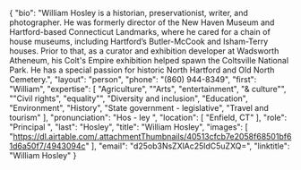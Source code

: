 {
  "bio": "William Hosley is a historian, preservationist, writer, and photographer. He was formerly director of the New Haven Museum and Hartford-based Connecticut Landmarks, where he cared for a chain of house museums, including Hartford’s Butler-McCook and Isham-Terry houses. Prior to that, as a curator and exhibition developer at Wadsworth Atheneum, his Colt's Empire exhibition helped spawn the Coltsville National Park. He has a special passion for historic North Hartford and Old North Cemetery.",
  "layout": "person",
  "phone": "(860) 944-8349",
  "first": "William",
  "expertise": [
    "Agriculture",
    "\"Arts",
    "entertainment",
    "& culture\"",
    "\"Civil rights",
    "equality\"",
    "Diversity and inclusion",
    "Education",
    "Environment",
    "History",
    "State government - legislative",
    "Travel and tourism"
  ],
  "pronunciation": "Hos - ley ",
  "location": [
    "Enfield, CT"
  ],
  "role": "Principal ",
  "last": "Hosley",
  "title": "William Hosley",
  "images": [
    "https://dl.airtable.com/.attachmentThumbnails/40513cfcb7e2058f68501bf61d6a50f7/4943094c"
  ],
  "email": "d25ob3NsZXlAc25ldC5uZXQ=",
  "linktitle": "William Hosley"
}